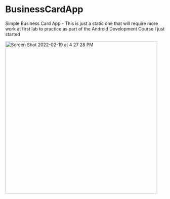 # BusinessCardApp
Simple Business Card App - This is just a static one that will require more work at first lab to practice as part of the Android Development Course I just started

<img width="480" alt="Screen Shot 2022-02-19 at 4 27 28 PM" src="https://user-images.githubusercontent.com/45988719/154817925-f2adce86-20db-45d9-9bc2-01d433acb793.png">
